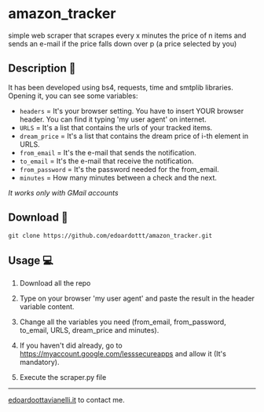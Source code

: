 # amazon_tracker

simple web scraper that scrapes every x minutes the price of n items and sends an e-mail if the price falls down over p (a price selected by you)

Description :mega:
------

It has been developed using bs4, requests, time and smtplib libraries. Opening it, you can see some variables:
  - `headers` = It's your browser setting. You have to insert YOUR browser header. You can find it typing 'my user agent' on internet.
  - `URLS` = It's a list that contains the urls of your tracked items.
  - `dream_price` = It's a list that contains the dream price of i-th element in URLS.
  - `from_email` = It's the e-mail that sends the notification.
  - `to_email` = It's the e-mail that receive the notification.
  - `from_password` = It's the password needed for the from_email.
  - `minutes` = How many minutes between a check and the next.
  
*It works only with GMail accounts*

Download :satellite:
------

```
git clone https://github.com/edoardottt/amazon_tracker.git
```

Usage :computer:
------

1) Download all the repo

2) Type on your browser 'my user agent' and paste the result in the header variable content.

3) Change all the variables you need (from_email, from_password, to_email, URLS, dream_price and minutes). 

4) If you haven't did already, go to https://myaccount.google.com/lesssecureapps and allow it (It's mandatory).

5) Execute the scraper.py file
-------

[edoardoottavianelli.it](https://www.edoardoottavianelli.it) to contact me.
      
  
